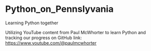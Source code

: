 # Python_on_Pennslyvania
Learning Python together 

Utilizing YouTube content from Paul McWhorter to learn Python and tracking our progress on GitHub 
link: https://www.youtube.com/@paulmcwhorter
